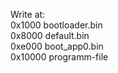 Write at:   
0x1000 bootloader.bin   
0x8000 default.bin   
0xe000 boot_app0.bin   
0x10000 programm-file  


